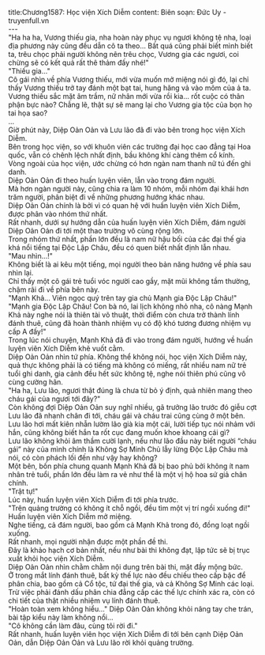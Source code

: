 title:Chương1587: Học viện Xích Diễm
content:
Biên soạn: Đức Uy - truyenfull.vn<br>---<br>"Ha ha ha, Vương thiếu gia, nha hoàn này phục vụ ngươi không tệ nha, loại địa phương này cũng đều dẫn cô ta theo... Bất quá cũng phải biết mình biết ta, trêu chọc phải người không nên trêu chọc, Vương gia các ngươi, coi chừng sẽ có kết quả rất thê thảm đấy nhé!"<br>"Thiếu gia..."<br>Cô gái nhìn về phía Vương thiếu, mới vừa muốn mở miệng nói gì đó, lại chỉ thấy Vương thiếu trở tay đánh một bạt tai, hung hăng vả vào mõm của ả ta.<br>Vương thiếu sắc mặt âm trầm, nữ nhân mới vừa rồi kia... rốt cuộc có thân phận bực nào? Chẳng lẽ, thật sự sẽ mang lại cho Vương gia tộc của bọn họ tai họa sao?<br>...<br>Giờ phút này, Diệp Oản Oản và Lưu lão đã đi vào bên trong học viện Xích Diễm.<br>Bên trong học viện, so với khuôn viên các trường đại học cao đẳng tại Hoa quốc, vẫn có chênh lệch nhất định, bầu không khí càng thêm cổ kính.<br>Vòng ngoài của học viện, ước chừng có hơn ngàn nam thanh nữ tú đến ghi danh.<br>Diệp Oản Oản đi theo huấn luyện viên, lẫn vào trong đám người.<br>Mà hơn ngàn người này, cũng chia ra làm 10 nhóm, mỗi nhóm đại khái hơn trăm người, phân biệt đi về những phương hướng khác nhau.<br>Diệp Oản Oản chính là bởi vì có quan hệ với huấn luyện viên Xích Diễm, được phân vào nhóm thứ nhất.<br>Rất nhanh, dưới sự hướng dẫn của huấn luyện viên Xích Diễm, đám người Diệp Oản Oản đi tới một thao trường vô cùng rộng lớn.<br>Trong nhóm thứ nhất, phần lớn đều là nam nữ hậu bối của các đại thế gia khá nổi tiếng tại Độc Lập Châu, đều có quen biết nhất định lẫn nhau.<br>"Mau nhìn...!"<br>Không biết là ai kêu một tiếng, mọi người theo bản năng hướng về phía sau nhìn lại.<br>Chỉ thấy một cô gái trẻ tuổi vóc người cao gầy, mặt mũi không tầm thường, chậm rãi đi về phía bên này.<br>"Mạnh Khả... Viên ngọc quý trên tay gia chủ Mạnh gia Độc Lập Châu!"<br>"Mạnh gia Độc Lập Châu! Con bà nó, lai lịch không nhỏ nha, cô nàng Mạnh Khả này nghe nói là thiên tài võ thuật, thời điểm còn chưa trở thành lính đánh thuê, cũng đã hoàn thành nhiệm vụ có độ khó tương đương nhiệm vụ cấp A đấy!"<br>Trong lúc nói chuyện, Mạnh Khả đã đi vào trong đám người, hướng về huấn luyện viên Xích Diễm khẽ vuốt cằm.<br>Diệp Oản Oản nhìn tứ phía. Không thể không nói, học viện Xích Diễm này, quả thực không phải là có tiếng mà không có miếng, rất nhiều nam nữ trẻ tuổi ghi danh, gia cảnh đều hết sức không tệ, nghe nói thiên phú cũng vô cùng cường hãn.<br>"Ha ha, Lưu lão, ngươi thật đúng là chưa từ bỏ ý định, quả nhiên mang theo cháu gái của ngươi tới đây?"<br>Còn không đợi Diệp Oản Oản suy nghĩ nhiều, gã trưởng lão trước đó giễu cợt Lưu lão đã nhanh chân đi tới, cháu gái và cháu trai cũng cùng ở một bên.<br>Lưu lão hơi mất kiên nhẫn lườm lão già kia một cái, lười tiếp tục nói nhảm với hắn, cũng không biết hắn ta rốt cục đang muốn khoe khoang cái gì?<br>Lưu lão không khỏi âm thầm cười lạnh, nếu như lão đầu này biết người “cháu gái” này của mình chính là Không Sợ Minh Chủ lẫy lừng Độc Lập Châu mà nói, có còn phách lối đến như vậy hay không?<br>Một bên, bốn phía chung quanh Mạnh Khả đã bị bao phủ bởi không ít nam nhân trẻ tuổi, phần lớn đều làm ra vẻ như thể là một vị hộ hoa sứ giả chân chính.<br>"Trật tự!"<br>Lúc này, huấn luyện viên Xích Diễm đi tới phía trước.<br>"Trên quảng trường có không ít chỗ ngồi, đều tìm một vị trí ngồi xuống đi!"<br>Huấn luyện viên Xích Diễm mở miệng.<br>Nghe tiếng, cả đám người, bao gồm cả Mạnh Khả trong đó, đồng loạt ngồi xuống.<br>Rất nhanh, mọi người nhận được một phần đề thi.<br>Đây là khảo hạch cơ bản nhất, nếu như bài thi không đạt, lập tức sẽ bị trục xuất khỏi học viện Xích Diễm.<br>Diệp Oản Oản nhìn chằm chằm nội dung trên bài thi, mặt đầy mộng bức.<br>Ở trong mắt lính đánh thuê, bất kỳ thế lực nào đều chiếu theo cấp bậc để phân chia, bao gồm cả Cổ tộc, tứ đại thế gia, và cả Không Sợ Minh các loại.<br>Trừ việc phải đánh dấu phân chia đẳng cấp các thế lực chính xác ra, còn có chi tiết của thật nhiều nhiệm vụ lính đánh thuê.<br>"Hoàn toàn xem không hiểu..." Diệp Oản Oản không khỏi nâng tay che trán, bài tập kiểu này làm không nổi…<br>"Cô không cần làm đâu, cùng tôi rời đi."<br>Rất nhanh, huấn luyện viên học viện Xích Diễm đi tới bên cạnh Diệp Oản Oản, dẫn Diệp Oản Oản và Lưu lão rời khỏi quảng trường.